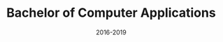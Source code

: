 ---
title: Bachelor of Computer Applications
location: SES College, Sreekandapuram
url: https://www.kannuruniversity.ac.in/
institute: Kannur University
date: 2016-2019
tags: ["Software Development", "Programming"]
---
